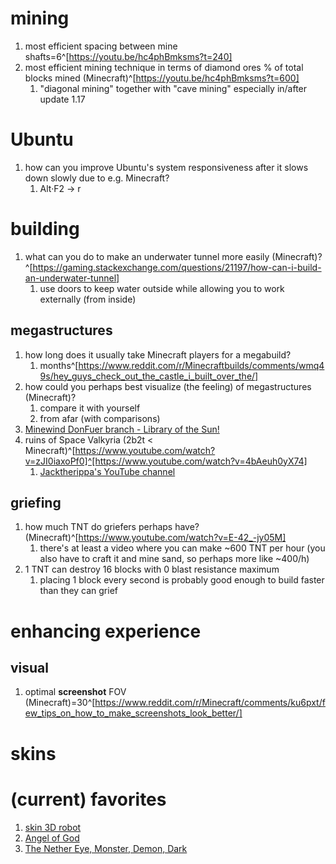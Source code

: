 # mining
1. most efficient spacing between mine shafts=6^[https://youtu.be/hc4phBmksms?t=240]
2. most efficient mining technique in terms of diamond ores % of total blocks mined (Minecraft)^[https://youtu.be/hc4phBmksms?t=600]
	1. "diagonal mining" together with "cave mining" especially in/after update 1.17

# Ubuntu
1. how can you improve Ubuntu's system responsiveness after it slows down slowly due to e.g. Minecraft?
	1. Alt·F2 → r

# building
1. what can you do to make an underwater tunnel more easily (Minecraft)?^[https://gaming.stackexchange.com/questions/21197/how-can-i-build-an-underwater-tunnel]
	1. use doors to keep water outside while allowing you to work externally (from inside)

## megastructures
1. how long does it usually take Minecraft players for a megabuild?
	1. months^[https://www.reddit.com/r/Minecraftbuilds/comments/wmq49s/hey_guys_check_out_the_castle_i_built_over_the/]
2. how could you perhaps best visualize (the feeling) of megastructures (Minecraft)?
	1. compare it with yourself
	2. from afar (with comparisons)
3. [Minewind DonFuer branch - Library of the Sun!](https://www.youtube.com/watch?v=UfrWJOwQ84Y)
4. ruins of Space Valkyria (2b2t < Minecraft)^[https://www.youtube.com/watch?v=zJI0iaxoPf0]^[https://www.youtube.com/watch?v=4bAeuh0yX74]
	1. [Jacktherippa's YouTube channel](https://www.youtube.com/c/Jacktherippa84)

## griefing
1. how much TNT do griefers perhaps have? (Minecraft)^[https://www.youtube.com/watch?v=E-42_-jy05M]
	1. there's at least a video where you can make ~600 TNT per hour (you also have to craft it and mine sand, so perhaps more like ~400/h)
2. 1 TNT can destroy 16 blocks with 0 blast resistance maximum
	1. placing 1 block every second is probably good enough to build faster than they can grief

# enhancing experience
## visual
1. optimal **screenshot** FOV (Minecraft)=30^[https://www.reddit.com/r/Minecraft/comments/ku6pxt/few_tips_on_how_to_make_screenshots_look_better/]

# skins
# (current) favorites
1. [skin 3D robot](https://minecraft.novaskin.me/skin/3585243242/skin-3D-robot)
2. [Angel of God](http://minecraft.novaskin.me/skin/1740323061/Angel-of-God)
3. [The Nether Eye, Monster, Demon, Dark](http://minecraft.novaskin.me/skin/5102313057/The-Nether-Eye-Monster-Demon-Dark)